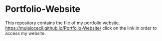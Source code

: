 # Portfolio-Website
This repository contains the file of my portfolio website.
https://mulalocecil.github.io/Portfolio-Website/ click on the link in order to access my website.
